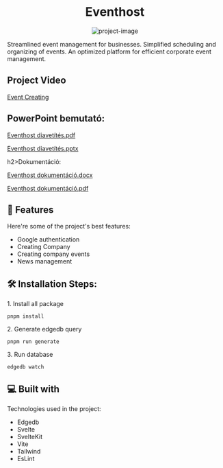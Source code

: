 <h1 align="center" id="title">Eventhost</h1>

<p align="center"><img src="https://socialify.git.ci/istvan033/eventhost/image?font=Bitter&amp;language=1&amp;name=1&amp;owner=1&amp;pattern=Circuit%20Board&amp;theme=Auto" alt="project-image"></p>

<p id="description">Streamlined event management for businesses. Simplified scheduling and organizing of events. An optimized platform for efficient corporate event management.</p>

<h2>Project Video</h2>

[Event Creating](https://youtu.be/7FdZsDDF4iE)

<h2>PowerPoint bemutató:</h2>

[Eventhost diavetítés.pdf](https://github.com/istvan033/Eventhost/files/15029812/Eventhost.diavetites.pdf)

[Eventhost diavetítés.pptx](https://github.com/istvan033/Eventhost/files/15029810/Eventhost.diavetites.pptx)


h2>Dokumentáció:</h2>

[Eventhost dokumentáció.docx](https://github.com/istvan033/Eventhost/files/15029807/Eventhost.dokumentacio.docx)

[Eventhost dokumentáció.pdf](https://github.com/istvan033/Eventhost/files/15029808/Eventhost.dokumentacio.pdf)
  
<h2>🧐 Features</h2>

Here're some of the project's best features:

*   Google authentication
*   Creating Company
*   Creating company events
*   News management

<h2>🛠️ Installation Steps:</h2>

<p>1. Install all package</p>

```
pnpm install 
```

<p>2. Generate edgedb query</p>

```
pnpm run generate 
```

<p>3. Run database</p>

```
edgedb watch
```

  
  
<h2>💻 Built with</h2>

Technologies used in the project:

*   Edgedb
*   Svelte
*   SvelteKit
*   Vite
*   Tailwind
*   EsLint






